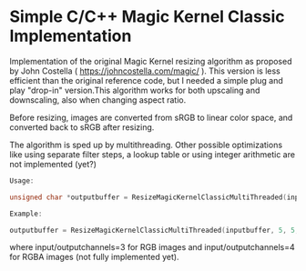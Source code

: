 # Simple C/C++ Magic Kernel Classic Implementation

Implementation of the original Magic Kernel resizing algorithm as proposed by John Costella ( https://johncostella.com/magic/ ). This version is less efficient than the original reference code, but I needed a simple plug and play "drop-in" version.This algorithm works for both upscaling and downscaling, also when changing aspect ratio.

Before resizing, images are converted from sRGB to linear color space, and converted back to sRGB after resizing.

The algorithm is sped up by multithreading. Other possible optimizations like using separate filter steps, a lookup table or using integer arithmetic are not implemented (yet?)

```C++
Usage:

unsigned char *outputbuffer = ResizeMagicKernelClassicMultiThreaded(inputbuffer, inputwidth, inputheight, inputchannels, outputwidth, outputheight, outputchannels, nrofthreads);

Example:

outputbuffer = ResizeMagicKernelClassicMultiThreaded(inputbuffer, 5, 5, 3, 500, 500, 3, 6);
```

where input/outputchannels=3 for RGB images and input/outputchannels=4 for RGBA images (not fully implemented yet).



